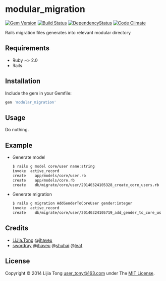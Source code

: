 # modular_migration
[![Gem Version](https://badge.fury.io/rb/modular_migration.png)](http://badge.fury.io/rb/modular_migration) [![Build Status](https://secure.travis-ci.org/swordray/modular_migration.png?branch=master)](http://travis-ci.org/swordray/modular_migration)
[![DependencyStatus](https://gemnasium.com/swordray/modular_migration.png?travis)](https://gemnasium.com/swordray/modular_migration)
[![Code Climate](https://codeclimate.com/github/swordray/modular_migration.png)](https://codeclimate.com/github/swordray/modular_migration)

Rails migration files generates into relevant modular directory

## Requirements

* Ruby ~> 2.0
* Rails

## Installation

Include the gem in your Gemfile:

```ruby
gem 'modular_migration'
```

## Usage

Do nothing.

## Example

- Generate model
    
    ```bash
    $ rails g model core/user name:string
    invoke  active_record
    create    app/models/core/user.rb
    create    app/models/core.rb
    create    db/migrate/core/user/20140324105328_create_core_users.rb
    ```

- Generate migration
    
    ```bash
    $ rails g migration AddGenderToCoreUser gender:integer
    invoke  active_record
    create    db/migrate/core/user/20140324105719_add_gender_to_core_user.rb
    ```

## Credits

- [LiJia.Tong](https://github.com/user-tony/) @[ihaveu](https://www.ihaveu.com/home)
- [swordray](https://github.com/swordray) @[ihaveu](http://www.ihaveu.com/home) @[shuhai](http://tw.shuhai.org/) @[leaf](http://leaf.iacger.com)
  
## License

Copyright © 2014 Lijia Tong <user_tony@163.com> under The [MIT License](http://opensource.org/licenses/MIT).
